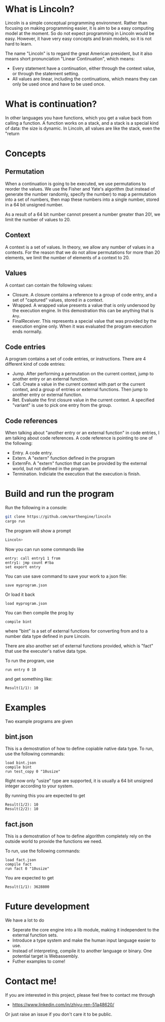# What is Lincoln?

Lincoln is a simple conceptual programming environment. Rather than focusing on making programming easier, it is aim to be a easy computing model at the moment. So do not expect programming in Lincoln would be easy. However, it have very easy concepts and brain models, so it is not hard to learn.

The name "Lincoln" is to regard the great American president, but it also means short pronunciation "Linear Continuation", which means:

* Every statement have a continuation, either through the context value, or through the statement setting.
* All values are linear, including the continuations, which means they can only be used once and have to be used once.

# What is continuation?

In other languages you have functions, which you get a value back from calling a function. A function works on a stack, and a stack is a special kind of data: the size is dynamic. In Lincoln, all values are like the stack, even the "return

# Concepts

## Permutation

When a continuation is going to be executed, we use permutations to reorder the values. We use the Fisher and Yate's algorithm (but instead of generate the number randomly, specify the number) to map a permutation into a set of numbers, then map these numbers into a single number, stored in a 64 bit unsigned number.

As a result of a 64 bit number cannot present a number greater than 20!, we limit the number of values to 20.

## Context

A context is a set of values. In theory, we allow any number of values in a contexts. For the reason that we do not allow permutations for more than 20 elements, we limit the number of elements of a context to 20.

## Values

A contaxt can contain the following values:

* Closure. A closure contains a reference to a group of code entry, and a set of "captured" values, stored in a context.
* Wrapped. A wrapped value presents a value that is only undersood by the execution engine. In this demostration this can be anything that is `Any`.
* FinalReceiver. This represents a special value that was provided by the execution engine only. When it was evaluated the program execution ends normally.

## Code entries

A program contains a set of code entries, or instructions. There are 4 different kind of code entries:

* Jump. After performing a permutation on the current context, jump to another entry or an external function.
* Call. Create a value in the current context with part or the current context, and a group of entries or external functions. Then jump to another entry or external function.
* Ret. Evaluate the first closure value in the current context. A specified "variant" is use to pick one entry from the group.

## Code references

When talking about "another entry or an external function" in code entries, I am talking about code references. A code reference is pointing to one of the following:

* Entry. A code entry.
* Extern. A "extern" function defined in the program
* ExternFn. A "extern" function that can be provided by the external world, but not defined in the program.
* Termination. Indiciate the execution that the execution is finish.

# Build and run the program

Run the following in a console:
```sh
git clone https://github.com/earthengine/lincoln
cargo run
```
The program will show a prompt

```sh
Lincoln> 
```
Now you can run some commands like

```text
entry: call entry1 1 from
entry1: jmp count #!ba
set export entry
```
You can use save command to save your work to a json file:

```text
save myprogram.json
```
Or load it back

```text
load myprogram.json
```
You can then compile the prog by 

```text
compile bint
```
where "bint" is a set of external functions for converting from and to a number data type defined in pure Lincoln. 

There are also another set of external functions provided, which is "fact" that use the executer's native data type.

To run the program, use
```
run entry 0 10
```
and get something like:

```text
Result(1/1): 10
```

# Examples
Two example programs are given

## bint.json
This is a demostration of how to define copiable native data type. To run, use the following commands:

```text
load bint.json
compile bint
run test_copy 0 "10usize"
```
Right now only "usize" type are supported, it is usually a 64 bit unsigned integer according to your system.

By running this you are expected to get
```text
Result(1/2): 10
Result(2/2): 10
```

## fact.json
This is a demostration of how to define algorithm completely rely on the outside world to provide the functions we need.

To run, use the following commands:

```text
load fact.json
compile fact
run fact 0 "10usize"
```
You are expected to get
```text
Result(1/1): 3628800
```

# Future development
We have a lot to do

* Seperate the core engine into a lib module, making it independent to the external function sets.
* Introduce a type system and make the human input language easier to use.
* Instead of interpreting, compile it to another language or binary. One potential target is Webassembly.
* Futher examples to come!

# Contact me!

If you are interested in this project, please feel free to contact me through 

* https://www.linkedin.com/in/zhiyu-ren-51a48620/

Or just raise an issue if you don't care it to be public.